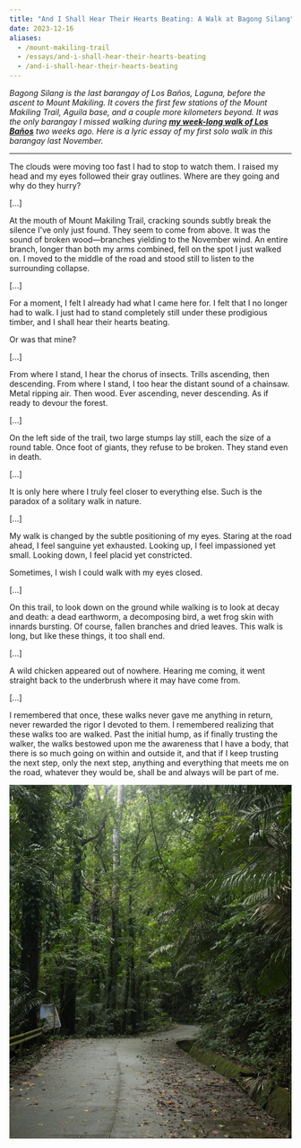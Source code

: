 ```yaml
---
title: "And I Shall Hear Their Hearts Beating: A Walk at Bagong Silang"
date: 2023-12-16
aliases:
  - /mount-makiling-trail
  - /essays/and-i-shall-hear-their-hearts-beating
  - /and-i-shall-hear-their-hearts-beating
---
```

_Bagong Silang is the last barangay of Los Baños, Laguna, before the ascent to Mount Makiling. It covers the first few stations of the Mount Makiling Trail, Aguila base, and a couple more kilometers beyond. It was the only barangay I missed walking during **[my week-long walk of Los Baños](rxg1)** two weeks ago. Here is a lyric essay of my first solo walk in this barangay last November._
***

The clouds were moving too fast I had to stop to watch them. I raised my head and my eyes followed their gray outlines. Where are they going and why do they hurry?

[...]

At the mouth of Mount Makiling Trail, cracking sounds subtly break the silence I've only just found. They seem to come from above. It was the sound of broken wood—branches yielding to the November wind. An entire branch, longer than both my arms combined, fell on the spot I just walked on. I moved to the middle of the road and stood still to listen to the surrounding collapse.

[...]

For a moment, I felt I already had what I came here for. I felt that I no longer had to walk. I just had to stand completely still under these prodigious timber, and I shall hear their hearts beating.

Or was that mine?

[...]

From where I stand, I hear the chorus of insects. Trills ascending, then descending. From where I stand, I too hear the distant sound of a chainsaw. Metal ripping air. Then wood. Ever ascending, never descending. As if ready to devour the forest.

[...]

On the left side of the trail, two large stumps lay still, each the size of a round table. Once foot of giants, they refuse to be broken. They stand even in death.

[...]

It is only here where I truly feel closer to everything else. Such is the paradox of a solitary walk in nature.

[...]

My walk is changed by the subtle positioning of my eyes. Staring at the road ahead, I feel sanguine yet exhausted. Looking up, I feel impassioned yet small. Looking down, I feel placid yet constricted.

Sometimes, I wish I could walk with my eyes closed.

[...]

On this trail, to look down on the ground while walking is to look at decay and death: a dead earthworm, a decomposing bird, a wet frog skin with innards bursting. Of course, fallen branches and dried leaves. This walk is long, but like these things, it too shall end.

[...]

A wild chicken appeared out of nowhere. Hearing me coming, it went straight back to the underbrush where it may have come from.

[...]

I remembered that once, these walks never gave me anything in return, never rewarded the rigor I devoted to them. I remembered realizing that these walks too are walked. Past the initial hump, as if finally trusting the walker, the walks bestowed upon me the awareness that I have a body, that there is so much going on within and outside it, and that if I keep trusting the next step, only the next step, anything and everything that meets me on the road, whatever they would be, shall be and always will be part of me.

![Bagon Silang trail](bagong-silang.jpg)